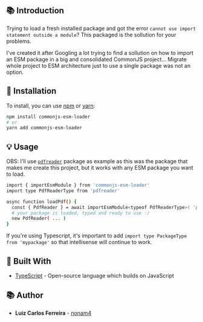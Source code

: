 ## 📚 Introduction

Trying to load a fresh installed package and got the error `cannot use import statement outside a module`? This packaged is the sollution for your problems.

I've created it after Googling a lot trying to find a sollution on how to import an ESM package in a big and consolidated CommonJS project... Migrate whole project to ESM architecture just to use a single package was not an option.

## 🧰 Installation

To install, you can use [npm](https://npmjs.org/) or [yarn](https://yarnpkg.com):

```sh
npm install commonjs-esm-loader
# or
yarn add commonjs-esm-loader
```

## 💡 Usage

OBS: I'll use [`pdfreader`](https://www.npmjs.com/package/pdfreader) package as example as this was the package that makes me create this project, but it works with any ESM package you want to load.

```sh
import { importEsmModule } from 'commonjs-esm-loader'
import type PdfReaderType from 'pdfreader'

async function loadPdf() {
  const { PdfReader } = await importEsmModule<typeof PdfReaderType>( 'pdfreader' )
  # your package is loaded, typed and ready to use :)
  new PdfReader( ... )
}
```
If you're using Typescript, it's important to add `import type PackageType from 'mypackage'` so that intellisense will continue to work. 

## 👷 Built With

- [TypeScript](https://www.typescriptlang.org/) - Open-source language which builds on JavaScript

## 📚 Author

- **Luiz Carlos Ferreira** - [nonam4](https://github.com/nonam4)
